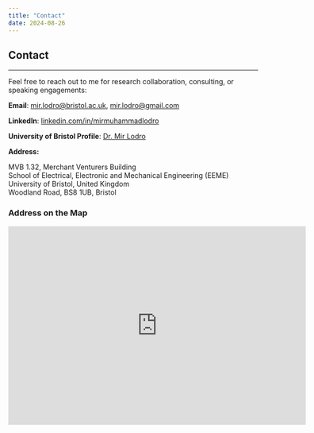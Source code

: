 ```yaml
---
title: "Contact"
date: 2024-08-26
---
```


## Contact
***


Feel free to reach out to me for research collaboration, consulting, or speaking engagements:

**Email**: [mir.lodro@bristol.ac.uk](mailto:mir.lodro@bristol.ac.uk), [mir.lodro@gmail.com](mailto:mir.lodro@gmail.com)

**LinkedIn**: [linkedin.com/in/mirmuhammadlodro](https://www.linkedin.com/in/mirmuhammadlodro/)  

**University of Bristol Profile**: [Dr. Mir Lodro](https://research-information.bris.ac.uk/en/persons/mir-lodro/similar/)  

   

**Address:** 

MVB 1.32, Merchant Venturers Building  
School of Electrical, Electronic and Mechanical Engineering (EEME)  
University of Bristol, United Kingdom  
Woodland Road, BS8 1UB, Bristol 



### Address on the Map  

<iframe src="https://www.google.com/maps/embed?pb=!1m18!1m12!1m3!1d2486.122364003839!2d-2.605642323954288!3d51.45590977180166!2m3!1f0!2f0!3f0!3m2!1i1024!2i768!4f13.1!3m3!1m2!1s0x48718dda3d615ea7%3A0xc8073eb4421ac0c4!2sMerchant%20Venturers%20Building!5e0!3m2!1sen!2suk!4v1725833538255!5m2!1sen!2suk" width="600" height="400" style="border:0;" allowfullscreen="" loading="lazy" referrerpolicy="no-referrer-when-downgrade"></iframe>

